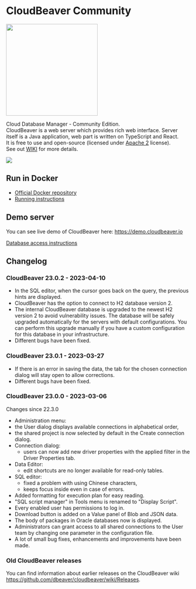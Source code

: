 # CloudBeaver Community

<img src="https://github.com/dbeaver/cloudbeaver/wiki/images/cloudbeaver-logo.png" width="250"/>

Cloud Database Manager - Community Edition.  
CloudBeaver is a web server which provides rich web interface. Server itself is a Java application, web part is written on TypeScript and React.  
It is free to use and open-source (licensed under [Apache 2](https://github.com/dbeaver/cloudbeaver/blob/devel/LICENSE) license).  
See out [WIKI](https://github.com/dbeaver/cloudbeaver/wiki) for more details.  

![](https://github.com/dbeaver/cloudbeaver/wiki/images/demo_screenshot_1.png)

## Run in Docker

- [Official Docker repository](https://hub.docker.com/r/dbeaver/cloudbeaver)
- [Running instructions](https://github.com/dbeaver/cloudbeaver/wiki/Run-Docker-Container)

## Demo server

You can see live demo of CloudBeaver here: https://demo.cloudbeaver.io  

[Database access instructions](https://github.com/dbeaver/cloudbeaver/wiki/Demo-Server)

## Changelog

### CloudBeaver 23.0.2 - 2023-04-10

-  In the SQL editor, when the cursor goes back on the query, the previous hints are displayed.
-  CloudBeaver has the option to connect to H2 database version 2.
-  The internal CloudBeaver database is upgraded to the newest H2 version 2 to avoid vulnerability issues. The database will be safely upgraded automatically for the servers with default configurations. You can perform this upgrade manually if you have a custom configuration for this database in your infrastructure.
-  Different bugs have been fixed.

### CloudBeaver 23.0.1 - 2023-03-27

-  If there is an error in saving the data, the tab for the chosen connection dialog will stay open to allow corrections.
-  Different bugs have been fixed.


### CloudBeaver 23.0.0 - 2023-03-06

Changes since 22.3.0

-  Administration menu:
  - the User dialog displays available connections in alphabetical order,
  - the shared project is now selected by default in the Create connection dialog. 
- Connection dialog:
  - users can now add new driver properties with the applied filter in the Driver Properties tab.
- Data Editor:
  - edit shortcuts are no longer available for read-only tables.
- SQL editor:
  - fixed a problem with using Chinese characters,
  - keeps focus inside even in case of errors.
- Added formatting for execution plan for easy reading.
- "SQL script manager" in Tools menu is renamed to "Display Script".
- Every enabled user has permissions to log in.
- Download button is added on a Value panel of Blob and JSON data.
- The body of packages in Oracle databases now is displayed.
- Administrators can grant access to all shared connections to the User team by changing one parameter in the configuration file.
- A lot of small bug fixes, enhancements and improvements have been made.


### Old CloudBeaver releases

You can find information about earlier releases on the CloudBeaver wiki https://github.com/dbeaver/cloudbeaver/wiki/Releases.

